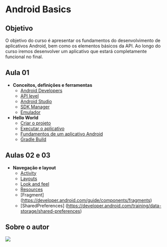 # Android Basics

## Objetivo

O objetivo do curso é apresentar os fundamentos do desenvolvimento de aplicativos Android, bem como os elementos básicos da API.
Ao longo do curso iremos desenvolver um aplicativo que estará completamente funcional no final.

## Aula 01

- **Conceitos, definições e ferramentas**
	- [Android Developers](https://developer.android.com/)
	- [API level](https://developer.android.com/about/dashboards/)
	- [Android Studio](https://developer.android.com/studio/)
	- [SDK Manager](https://developer.android.com/studio/intro/update#sdk-manager)
	- [Emulador](https://developer.android.com/studio/run/emulator)
- **Hello World**
	- [Criar o projeto](https://developer.android.com/training/basics/firstapp/creating-project)
	- [Executar o aplicativo](https://developer.android.com/training/basics/firstapp/running-app)
	- [Fundamentos de um aplicativo Android](https://developer.android.com/guide/components/fundamentals)
	- [Gradle Build](https://developer.android.com/studio/build/)


## Aulas 02 e 03

- **Navegação e layout**
	- [Activity](https://developer.android.com/guide/components/activities)
	- [Layouts](https://developer.android.com/guide/topics/ui/declaring-layout)
	- [Look and feel](https://developer.android.com/guide/topics/ui/look-and-feel)
	- [Resources](https://developer.android.com/guide/topics/resources/available-resources)
	- [Fragment] (https://developer.android.com/guide/components/fragments)
	- [SharedPreferences] (https://developer.android.com/training/data-storage/shared-preferences)


## Sobre o autor
[<img src="https://card.exophase.com/1/1147004.png">](https://www.exophase.com/user/tuliofm/)
